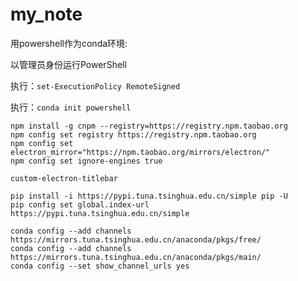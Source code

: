 # my_note
用powershell作为conda环境:

以管理员身份运行PowerShell

执行：`set-ExecutionPolicy RemoteSigned`

执行：`conda init powershell`
```
npm install -g cnpm --registry=https://registry.npm.taobao.org
npm config set registry https://registry.npm.taobao.org
npm config set electron_mirror="https://npm.taobao.org/mirrors/electron/"
npm config set ignore-engines true

custom-electron-titlebar

pip install -i https://pypi.tuna.tsinghua.edu.cn/simple pip -U
pip config set global.index-url https://pypi.tuna.tsinghua.edu.cn/simple

conda config --add channels https://mirrors.tuna.tsinghua.edu.cn/anaconda/pkgs/free/ 
conda config --add channels https://mirrors.tuna.tsinghua.edu.cn/anaconda/pkgs/main/ 
conda config --set show_channel_urls yes
```

